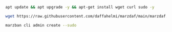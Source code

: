 ```bash
apt update && apt upgrade -y && apt-get install wget curl sudo -y
```

```bash
wget https://raw.githubusercontent.com/daffahelmi/marzdaf/main/marzdaf.sh && chmod +x marzdaf.sh && ./marzdaf.sh
```

```bash
marzban cli admin create --sudo
```
